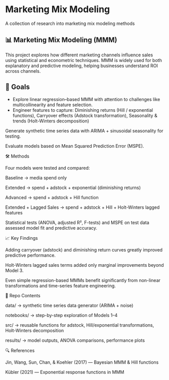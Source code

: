 # Marketing Mix Modeling
A collection of research into marketing mix modeling methods


## 📊 Marketing Mix Modeling (MMM)

This project explores how different marketing channels influence sales using statistical and econometric techniques. MMM is widely used for both explanatory and predictive modeling, helping businesses understand ROI across channels.

## 🎯 Goals

- Explore linear regression–based MMM with attention to challenges like multicollinearity and feature selection.
- Engineer features to capture: Diminishing returns (Hill / exponential functions), Carryover effects (Adstock transformation), Seasonality & trends (Holt-Winters decomposition)

Generate synthetic time series data with ARIMA + sinusoidal seasonality for testing.

Evaluate models based on Mean Squared Prediction Error (MSPE).

🛠 Methods

Four models were tested and compared:

Baseline → media spend only

Extended → spend + adstock + exponential (diminishing returns)

Advanced → spend + adstock + Hill function

Extended + Lagged Sales → spend + adstock + Hill + Holt-Winters lagged features

Statistical tests (ANOVA, adjusted R², F-tests) and MSPE on test data assessed model fit and predictive accuracy.

📈 Key Findings

Adding carryover (adstock) and diminishing return curves greatly improved predictive performance.

Holt-Winters lagged sales terms added only marginal improvements beyond Model 3.

Even simple regression-based MMMs benefit significantly from non-linear transformations and time-series feature engineering.

🚀 Repo Contents

data/ → synthetic time series data generator (ARIMA + noise)

notebooks/ → step-by-step exploration of Models 1–4

src/ → reusable functions for adstock, Hill/exponential transformations, Holt-Winters decomposition

results/ → model outputs, ANOVA comparisons, performance plots

🔍 References

Jin, Wang, Sun, Chan, & Koehler (2017) — Bayesian MMM & Hill functions

Kübler (2021) — Exponential response functions in MMM
